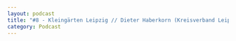 ```yaml
---
layout: podcast
title: "#8 - Kleingärten Leipzig // Dieter Haberkorn (Kreisverband Leipzig)"
category: Podcast
---
```


<p><script class="podigee-podcast-player" src="https://cdn.podigee.com/podcast-player/javascripts/podigee-podcast-player.js" data-configuration="https://interviews-4-future.podigee.io/8-i4f/embed?context=external"></script></p>
